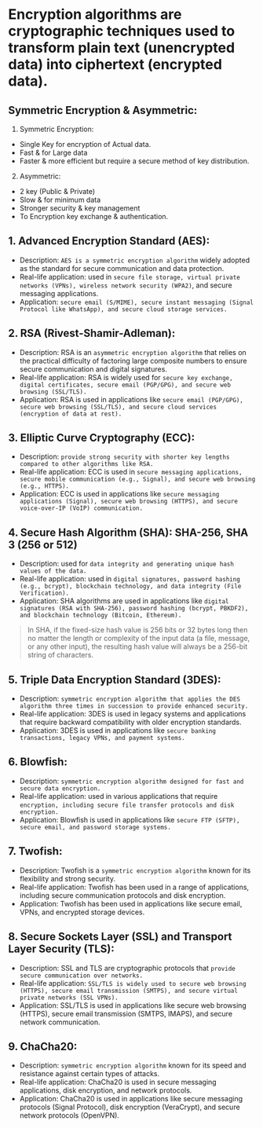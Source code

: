 # Encryption algorithms are cryptographic techniques used to transform plain text (unencrypted data) into ciphertext (encrypted data).

## Symmetric Encryption & Asymmetric:
1. Symmetric Encryption:
- Single Key for encryption of Actual data.
- Fast & for Large data
- Faster & more efficient but require a secure method of key distribution.

2. Asymmetric:
- 2 key (Public & Private)
- Slow & for minimum data
- Stronger security & key management
- To Encryption key exchange &  authentication.

## 1. Advanced Encryption Standard (AES):
   - Description: `AES is a symmetric encryption algorithm` widely adopted as the standard for secure communication and data protection.
   - Real-life application: used in `secure file storage, virtual private networks (VPNs), wireless network security (WPA2)`, and secure messaging applications.
   - Application: `secure email (S/MIME), secure instant messaging (Signal Protocol like WhatsApp), and secure cloud storage services.`

## 2. RSA (Rivest-Shamir-Adleman):
   - Description: RSA is an `asymmetric encryption algorithm` that relies on the practical difficulty of factoring large composite numbers to ensure secure communication and digital signatures.
   - Real-life application: RSA is widely used for `secure key exchange, digital certificates, secure email (PGP/GPG), and secure web browsing (SSL/TLS).`
   - Application: RSA is used in applications like `secure email (PGP/GPG), secure web browsing (SSL/TLS), and secure cloud services (encryption of data at rest).`

## 3. Elliptic Curve Cryptography (ECC):
   - Description: `provide strong security with shorter key lengths compared to other algorithms like RSA.`
   - Real-life application: ECC is used in `secure messaging applications, secure mobile communication (e.g., Signal), and secure web browsing (e.g., HTTPS).`
   - Application: ECC is used in applications like `secure messaging applications (Signal), secure web browsing (HTTPS), and secure voice-over-IP (VoIP) communication.`

## 4. Secure Hash Algorithm (SHA): SHA-256, SHA 3 (256 or 512)
   - Description: used for `data integrity and generating unique hash values of the data.`
   - Real-life application: used in `digital signatures, password hashing (e.g., bcrypt), blockchain technology, and data integrity (File Verification).`
   - Application: SHA algorithms are used in applications like `digital signatures (RSA with SHA-256), password hashing (bcrypt, PBKDF2), and blockchain technology (Bitcoin, Ethereum).`
   > In SHA, if the fixed-size hash value is 256 bits or 32 bytes long then no matter the length or complexity of the input data (a file, message, or any other input), the resulting hash value will always be a 256-bit string of characters. 

## 5. Triple Data Encryption Standard (3DES):
   - Description: `symmetric encryption algorithm that applies the DES algorithm three times in succession to provide enhanced security.`
   - Real-life application: 3DES is used in legacy systems and applications that require backward compatibility with older encryption standards.
   - Application: 3DES is used in applications like `secure banking transactions, legacy VPNs, and payment systems.`

## 6. Blowfish:
   - Description: `symmetric encryption algorithm designed for fast and secure data encryption.`
   - Real-life application: used in various applications that require `encryption, including secure file transfer protocols and disk encryption.`
   - Application: Blowfish is used in applications like `secure FTP (SFTP), secure email, and password storage systems.`

## 7. Twofish:
   - Description: Twofish is a `symmetric encryption algorithm` known for its flexibility and strong security.
   - Real-life application: Twofish has been used in a range of applications, including secure communication protocols and disk encryption.
   - Application: Twofish has been used in applications like secure email, VPNs, and encrypted storage devices.

## 8. Secure Sockets Layer (SSL) and Transport Layer Security (TLS):
   - Description: SSL and TLS are cryptographic protocols that `provide secure communication over networks.`
   - Real-life application: `SSL/TLS is widely used to secure web browsing (HTTPS), secure email transmission (SMTPS), and secure virtual private networks (SSL VPNs).`
   - Application: SSL/TLS is used in applications like secure web browsing (HTTPS), secure email transmission (SMTPS, IMAPS), and secure network communication.

## 9. ChaCha20:
   - Description: `symmetric encryption algorithm` known for its speed and resistance against certain types of attacks.
   - Real-life application: ChaCha20 is used in secure messaging applications, disk encryption, and network protocols.
   - Application: ChaCha20 is used in applications like secure messaging protocols (Signal Protocol), disk encryption (VeraCrypt), and secure network protocols (OpenVPN).



